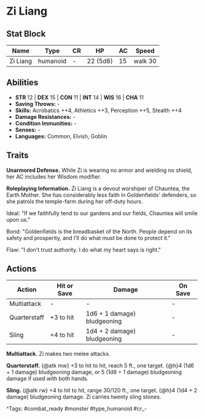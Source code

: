 # Zi Liang

## Stat Block

| Name | Type | CR | HP | AC | Speed |
|------|------|----|----|----|-------|
| Zi Liang | humanoid | - | 22 (5d8) | 15 | walk 30 |

## Abilities

- **STR** 12 | **DEX** 15 | **CON** 11 | **INT** 14 | **WIS** 16 | **CHA** 11
- **Saving Throws:** -  
- **Skills:** Acrobatics ++4, Athletics ++3, Perception ++5, Stealth ++4  
- **Damage Resistances:** -  
- **Condition Immunities:** -  
- **Senses:** -  
- **Languages:** Common, Elvish, Goblin

## Traits

**Unarmored Defense.** While Zi is wearing no armor and wielding no shield, her AC includes her Wisdom modifier.

**Roleplaying Information.** Zi Liang is a devout worshiper of Chauntea, the Earth Mother. She has considerably less faith in Goldenfields' defenders, so she patrols the temple-farm during her off-duty hours.

Ideal: "If we faithfully tend to our gardens and our fields, Chauntea will smile upon us."

Bond: "Goldenfields is the breadbasket of the North. People depend on its safety and prosperity, and I'll do what must be done to protect it."

Flaw: "I don't trust authority. I do what my heart says is right."


## Actions

| Action | Hit or Save | Damage | On Save |
|--------|--------------|--------|----------|
| Multiattack | - | - | - |
| Quarterstaff | +3 to hit | 1d6 + 1 damage) bludgeoning | - |
| Sling | +4 to hit | 1d4 + 2 damage) bludgeoning | - |

**Multiattack.** Zi makes two melee attacks.

**Quarterstaff.** {@atk mw} +3 to hit to hit, reach 5 ft., one target. {@h}4 (1d6 + 1 damage) bludgeoning damage, or 5 (1d8 + 1 damage) bludgeoning damage if used with both hands.

**Sling.** {@atk rw} +4 to hit to hit, range 30/120 ft., one target. {@h}4 (1d4 + 2 damage) bludgeoning damage. Zi carries twenty sling stones.


^Tags: #combat_ready #monster #type_humanoid #cr_-